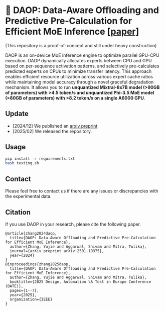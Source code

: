 # 🎻 DAOP: Data-Aware Offloading and Predictive Pre-Calculation for Efficient MoE Inference [[paper]](https://arxiv.org/pdf/2501.10375)

(This repository is a proof-of-concept and still under heavy construction)

DAOP is an on-device MoE inference engine to optimize parallel GPU-CPU execution. DAOP dynamically allocates experts between CPU and GPU based on per-sequence activation patterns, and selectively pre-calculates predicted experts on CPUs to minimize transfer latency. This approach enables efficient resource utilization across various expert cache ratios while maintaining model accuracy through a novel graceful degradation mechanism. It allows you to run **unquantized Mixtral-8x7B model (>90GB of parameters) with >4.5 token/s and unquantized Phi-3.5 MoE model (>80GB of parameters) with >8.2 token/s on a single A6000 GPU**.

## Update
- [2024/12] We published an [arxiv preprint](https://arxiv.org/abs/2501.10375)
- [2025/02] We released the repository.

## Usage
```bash
pip install -r requirements.txt
bash testing.sh
```

## Contact
Please feel free to contact us if there are any issues or discrepancies with the experimental data.

## Citation
If you use DAOP in your research, please cite the following paper. 
```
@article{zhang2024daop,
  title={DAOP: Data-Aware Offloading and Predictive Pre-Calculation for Efficient MoE Inference},
  author={Zhang, Yujie and Aggarwal, Shivam and Mitra, Tulika},
  journal={arXiv preprint arXiv:2501.10375},
  year={2024}
}
@inproceedings{zhang2025daop,
  title={DAOP: Data-Aware Offloading and Predictive Pre-Calculation for Efficient MoE Inference},
  author={Zhang, Yujie and Aggarwal, Shivam and Mitra, Tulika},
  booktitle={2025 Design, Automation \& Test in Europe Conference (DATE)},
  pages={1--7},
  year={2025},
  organization={IEEE}
}
```
